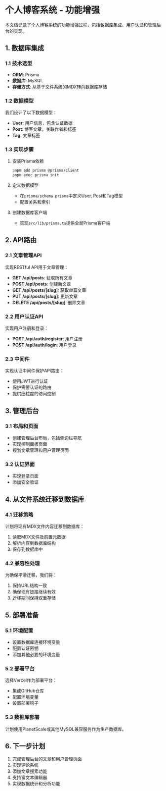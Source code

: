 # 个人博客系统 - 功能增强

本文档记录了个人博客系统的功能增强过程，包括数据库集成、用户认证和管理后台的实现。

## 1. 数据库集成

### 1.1 技术选型

- **ORM**: Prisma
- **数据库**: MySQL
- **存储方式**: 从基于文件系统的MDX转向数据库存储

### 1.2 数据模型

我们设计了以下数据模型：

- **User**: 用户信息，包含认证数据
- **Post**: 博客文章，关联作者和标签
- **Tag**: 文章标签

### 1.3 实现步骤

1. 安装Prisma依赖
   ```bash
   pnpm add prisma @prisma/client
   pnpm exec prisma init
   ```

2. 定义数据模型
   - 在`prisma/schema.prisma`中定义User, Post和Tag模型
   - 配置关系和索引

3. 创建数据库客户端
   - 实现`src/lib/prisma.ts`提供全局Prisma客户端

## 2. API路由

### 2.1 文章管理API

实现RESTful API用于文章管理：

- **GET /api/posts**: 获取所有文章
- **POST /api/posts**: 创建新文章
- **GET /api/posts/[slug]**: 获取单篇文章
- **PUT /api/posts/[slug]**: 更新文章
- **DELETE /api/posts/[slug]**: 删除文章

### 2.2 用户认证API

实现用户注册和登录：

- **POST /api/auth/register**: 用户注册
- **POST /api/auth/login**: 用户登录

### 2.3 中间件

实现认证中间件保护API路由：

- 使用JWT进行认证
- 保护需要认证的路由
- 提供细粒度的访问控制

## 3. 管理后台

### 3.1 布局和页面

- 创建管理后台布局，包括侧边栏导航
- 实现控制面板页面
- 规划文章管理和用户管理页面

### 3.2 认证界面

- 实现登录页面
- 添加安全验证

## 4. 从文件系统迁移到数据库

### 4.1 迁移策略

计划将现有MDX文件内容迁移到数据库：

1. 读取MDX文件及前置元数据
2. 解析内容到数据库结构
3. 保存到数据库中

### 4.2 兼容性处理

为确保平滑迁移，我们将：

1. 保持URL结构一致
2. 确保现有链接继续有效
3. 迁移期间保持双重存储

## 5. 部署准备

### 5.1 环境配置

- 设置数据库连接环境变量
- 配置认证密钥
- 添加其他必要的环境变量

### 5.2 部署平台

选择Vercel作为部署平台：

- 集成GitHub仓库
- 配置环境变量
- 设置部署钩子

### 5.3 数据库部署

计划使用PlanetScale或其他MySQL兼容服务作为生产数据库。

## 6. 下一步计划

1. 完成管理后台的文章和用户管理页面
2. 实现评论系统
3. 添加文章搜索功能
4. 支持富文本编辑器
5. 实现数据统计和分析功能 
